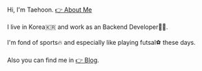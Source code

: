 Hi, I'm Taehoon.  [👉 About Me](https://www.notion.so/hwangseonbi/3f9d1fcf7f384b4e8145258fcef32a94)
<br><br>
I live in Korea🇰🇷 and work as an Backend Developer👨‍💻.
<br><br>
I'm fond of sports🔥 and especially like playing futsal⚽ these days.
<br><br>
Also you can find me in [👉 Blog](https://blog.labbehind.com/).
<br><br>

<!--
`📆 2021.07.18`  
I read articles and opinions in dev community about `#performance` `#multi/single` `#thred` `#process` `#parallelism` `#concurrency`.  
But It is hard to understand and I feel like I didn’t know many things about that.  
So.. I just trying to study the keywords more deeper.
-->
